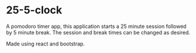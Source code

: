 # 25-5-clock

A pomodoro timer app, this application starts a 25 minute session followed by 5 minute break.
The session and break times can be changed as desired.

Made using react and bootstrap.
